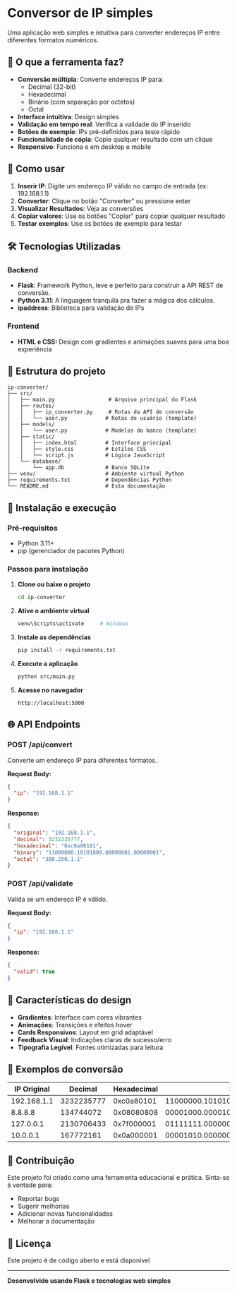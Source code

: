 # Conversor de IP simples

Uma aplicação web simples e intuitiva para converter endereços IP entre diferentes formatos numéricos.

## 🌟 O que a ferramenta faz?

- **Conversão múltipla**: Converte endereços IP para:
  - Decimal (32-bit)
  - Hexadecimal
  - Binário (com separação por octetos)
  - Octal
- **Interface intuitiva**: Design simples
- **Validação em tempo real**: Verifica a validade do IP inserido
- **Botões de exemplo**: IPs pré-definidos para teste rápido
- **Funcionalidade de cópia**: Copie qualquer resultado com um clique
- **Responsivo**: Funciona e em desktop e mobile

## 🚀 Como usar

1. **Inserir IP**: Digite um endereço IP válido no campo de entrada (ex: 192.168.1.1)
2. **Converter**: Clique no botão "Converter" ou pressione enter
3. **Visualizar Resultados**: Veja as conversões
4. **Copiar valores**: Use os botões "Copiar" para copiar qualquer resultado
5. **Testar exemplos**: Use os botões de exemplo para testar 

## 🛠️ Tecnologias Utilizadas

### Backend
- **Flask**: Framework Python, leve e perfeito para construir a API REST de conversão.
- **Python 3.11**: A linguagem tranquila pra fazer a mágica dos cálculos.
- **ipaddress**: Biblioteca para validação de IPs

### Frontend
- **HTML e CSS:** Design com gradientes e animações suaves para uma boa experiência

## 📁 Estrutura do projeto

```
ip-converter/
├── src/
│   ├── main.py                 # Arquivo principal do Flask
│   ├── routes/
│   │   ├── ip_converter.py     # Rotas da API de conversão
│   │   └── user.py            # Rotas de usuário (template)
│   ├── models/
│   │   └── user.py            # Modelos do banco (template)
│   ├── static/
│   │   ├── index.html         # Interface principal
│   │   ├── style.css          # Estilos CSS
│   │   └── script.js          # Lógica JavaScript
│   └── database/
│       └── app.db             # Banco SQLite
├── venv/                      # Ambiente virtual Python
├── requirements.txt           # Dependências Python
└── README.md                  # Esta documentação
```

## 🔧 Instalação e execução

### Pré-requisitos
- Python 3.11+
- pip (gerenciador de pacotes Python)

### Passos para instalação

1. **Clone ou baixe o projeto**
   ```bash
   cd ip-converter
   ```

2. **Ative o ambiente virtual**
   ```bash
   venv\Scripts\activate     # Windows
   ```

3. **Instale as dependências**
   ```bash
   pip install -r requirements.txt
   ```

4. **Execute a aplicação**
   ```bash
   python src/main.py
   ```

5. **Acesse no navegador**
   ```
   http://localhost:5000
   ```

## 🌐 API Endpoints

### POST /api/convert
Converte um endereço IP para diferentes formatos.

**Request Body:**
```json
{
  "ip": "192.168.1.1"
}
```

**Response:**
```json
{
  "original": "192.168.1.1",
  "decimal": 3232235777,
  "hexadecimal": "0xc0a80101",
  "binary": "11000000.10101000.00000001.00000001",
  "octal": "300.250.1.1"
}
```

### POST /api/validate
Valida se um endereço IP é válido.

**Request Body:**
```json
{
  "ip": "192.168.1.1"
}
```

**Response:**
```json
{
  "valid": true
}
```

## 🎨 Características do design

- **Gradientes**: Interface com cores vibrantes
- **Animações**: Transições e efeitos hover
- **Cards Responsivos**: Layout em grid adaptável
- **Feedback Visual**: Indicações claras de sucesso/erro
- **Tipografia Legível**: Fontes otimizadas para leitura

## 🧮 Exemplos de conversão

| IP Original | Decimal | Hexadecimal | Binário | Octal |
|-------------|---------|-------------|---------|-------|
| 192.168.1.1 | 3232235777 | 0xc0a80101 | 11000000.10101000.00000001.00000001 | 300.250.1.1 |
| 8.8.8.8 | 134744072 | 0x08080808 | 00001000.00001000.00001000.00001000 | 10.10.10.10 |
| 127.0.0.1 | 2130706433 | 0x7f000001 | 01111111.00000000.00000000.00000001 | 177.0.0.1 |
| 10.0.0.1 | 167772161 | 0x0a000001 | 00001010.00000000.00000000.00000001 | 12.0.0.1 |



## 🤝 Contribuição

Este projeto foi criado como uma ferramenta educacional e prática. Sinta-se à vontade para:
- Reportar bugs
- Sugerir melhorias
- Adicionar novas funcionalidades
- Melhorar a documentação

## 📄 Licença

Este projeto é de código aberto e está disponível

---

**Desenvolvido usando Flask e tecnologias web simples**


